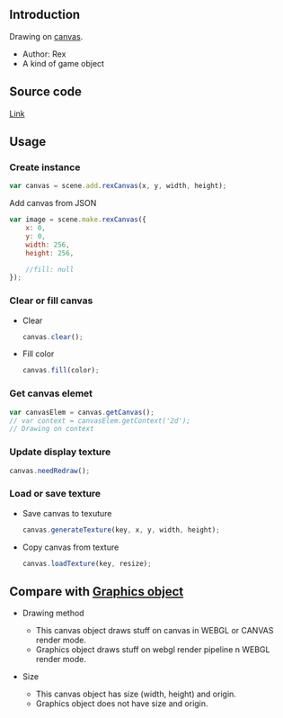 ## Introduction

Drawing on [canvas](https://www.w3schools.com/html/html5_canvas.asp).

- Author: Rex
- A kind of game object

## Source code

[Link](https://github.com/rexrainbow/phaser3-rex-notes/blob/master/plugins/drag/DragPlugin.js)

## Usage

### Create instance

```javascript
var canvas = scene.add.rexCanvas(x, y, width, height);
```

Add canvas from JSON

```javascript
var image = scene.make.rexCanvas({
    x: 0,
    y: 0,
    width: 256,
    height: 256,

    //fill: null
});
```

### Clear or fill canvas

- Clear

    ```javascript
    canvas.clear();
    ```

- Fill color

    ```javascript
    canvas.fill(color);
    ```

### Get canvas elemet

```javascript
var canvasElem = canvas.getCanvas();
// var context = canvasElem.getContext('2d');
// Drawing on context
```

### Update display texture

```javascript
canvas.needRedraw();
```

### Load or save texture

- Save canvas to texuture

    ```javascript
    canvas.generateTexture(key, x, y, width, height);
    ```

- Copy canvas from texture

    ```javascript
    canvas.loadTexture(key, resize);
    ```

## Compare with [Graphics object](graphics.md)

 - Drawing method
    - This canvas object draws stuff on canvas in WEBGL or CANVAS render mode.  
    - Graphics object draws stuff on webgl render pipeline n WEBGL render mode.

- Size
    - This canvas object has size (width, height) and origin.  
    - Graphics object does not have size and origin.